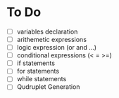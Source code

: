 # To Do

- [ ] variables declaration
- [ ] arithemetic expressions
- [ ] logic expression (or and ...)
- [ ] conditional expressions (< = >=)
- [ ] if statements
- [ ] for statements
- [ ] while statements
- [ ] Qudruplet Generation

